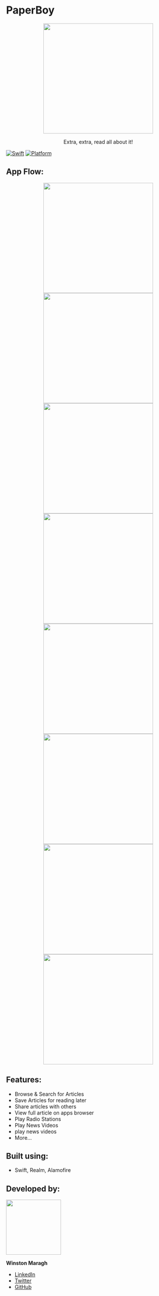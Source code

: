 # PaperBoy
<p align="center">
    <img        src="https://github.com/wsmaragh/PaperBoy/blob/master/PaperBoy/Resources/Assets.xcassets/paperboyName.imageset/githubLogo.png" width="300" style="max-width:100%;">
</p>

<a>
    <p align="center">  Extra, extra, read all about it! </p> 
</a>

[![Swift](https://img.shields.io/badge/Swift-4.0-orange.svg)]() [![Platform](https://img.shields.io/badge/platform-iOS-lightgrey.svg)]()

## App Flow:


<p align="center">
    <img src="https://github.com/wsmaragh/PaperBoy/blob/master/PaperBoy/Resources/Gifs/start.gif" width="300">
    <img src="https://github.com/wsmaragh/PaperBoy/blob/master/PaperBoy/Resources/Gifs/sideMenu.gif" width="300">
     <img src="https://github.com/wsmaragh/PaperBoy/blob/master/PaperBoy/Resources/Gifs/radio.gif" width="300">
    <img src="https://github.com/wsmaragh/PaperBoy/blob/master/PaperBoy/Resources/Gifs/video.gif" width="300">
    <img src="https://github.com/wsmaragh/PaperBoy/blob/master/PaperBoy/Resources/Gifs/shareSave.gif" width="300">
    <img src="https://github.com/wsmaragh/PaperBoy/blob/master/PaperBoy/Resources/Gifs/search.gif" width="300">
    <img src="https://github.com/wsmaragh/PaperBoy/blob/master/PaperBoy/Resources/Gifs/favorites.gif" width="300">  
    <img src="https://github.com/wsmaragh/PaperBoy/blob/master/PaperBoy/Resources/Gifs/web.gif" width="300">
</p>


## Features:
* Browse & Search for Articles
* Save Articles for reading later
* Share articles with others
* View full article on apps browser
* Play Radio Stations
* Play News Videos
* play news videos
* More...

## Built using:
* Swift, Realm, Alamofire

## Developed by:
<img src = "https://i.imgur.com/N3G0BEJ.gif" width=150>

**Winston Maragh**

* [LinkedIn](https://www.linkedin.com/in/wsmaragh/)
* [Twitter](https://twitter.com/winstonmaragh)
* [GitHub](https://github.com/wsmaragh)
